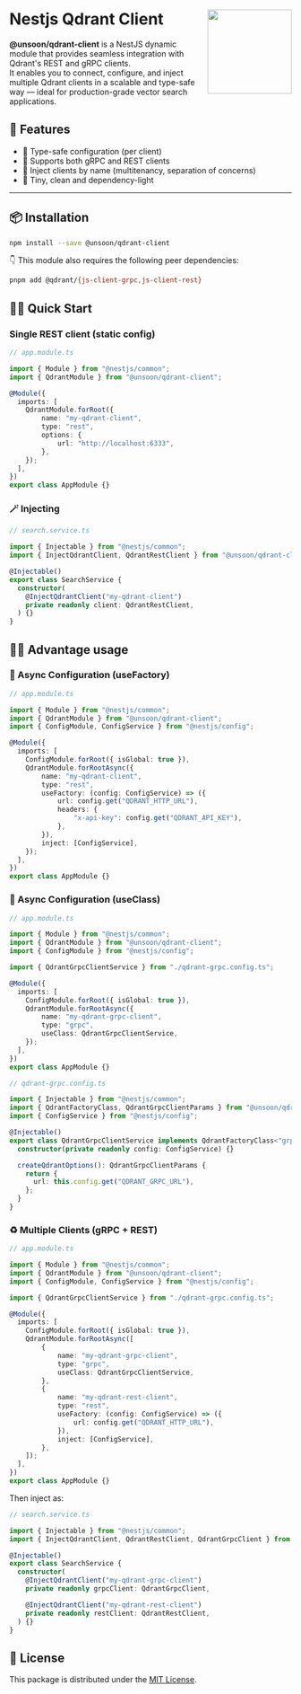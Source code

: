 # Nestjs Qdrant Client <img src="https://avatars.githubusercontent.com/u/73504361?s=200&v=4" align="right" width="150" height="150" style="margin: 0px 0px 10px 10px" >

**@unsoon/qdrant-client** is a NestJS dynamic module that provides seamless integration with Qdrant's REST and gRPC clients.  
It enables you to connect, configure, and inject multiple Qdrant clients in a scalable and type-safe way — ideal for production-grade vector search applications.

## 🚀 Features

- 🧠 Type-safe configuration (per client)
- 🧩 Supports both gRPC and REST clients
- 🎯 Inject clients by name (multitenancy, separation of concerns)
- 🧼 Tiny, clean and dependency-light

---

## 📦 Installation

```bash
npm install --save @unsoon/qdrant-client
```

👇 This module also requires the following peer dependencies:

```bash
pnpm add @qdrant/{js-client-grpc,js-client-rest}
```

## 🧑‍💻 Quick Start

### Single REST client (static config)

```ts
// app.module.ts

import { Module } from "@nestjs/common";
import { QdrantModule } from "@unsoon/qdrant-client";

@Module({
  imports: [
    QdrantModule.forRoot({
        name: "my-qdrant-client",
        type: "rest",
        options: {
            url: "http://localhost:6333",
        },
    });
  ],
})
export class AppModule {}
```

### 🪄 Injecting

```ts
// search.service.ts

import { Injectable } from "@nestjs/common";
import { InjectQdrantClient, QdrantRestClient } from "@unsoon/qdrant-client";

@Injectable()
export class SearchService {
  constructor(
    @InjectQdrantClient("my-qdrant-client")
    private readonly client: QdrantRestClient,
  ) {}
}
```

## 🏋️‍♂️ Advantage usage

### 🔧 Async Configuration (useFactory)

```ts
// app.module.ts

import { Module } from "@nestjs/common";
import { QdrantModule } from "@unsoon/qdrant-client";
import { ConfigModule, ConfigService } from "@nestjs/config";

@Module({
  imports: [
    ConfigModule.forRoot({ isGlobal: true }),
    QdrantModule.forRootAsync({
        name: "my-qdrant-client",
        type: "rest",
        useFactory: (config: ConfigService) => ({
            url: config.get("QDRANT_HTTP_URL"),
            headers: {
                "x-api-key": config.get("QDRANT_API_KEY"),
            },
        }),
        inject: [ConfigService],
    });
  ],
})
export class AppModule {}
```

### 🧱 Async Configuration (useClass)

```ts
// app.module.ts

import { Module } from "@nestjs/common";
import { QdrantModule } from "@unsoon/qdrant-client";
import { ConfigModule } from "@nestjs/config";

import { QdrantGrpcClientService } from "./qdrant-grpc.config.ts";

@Module({
  imports: [
    ConfigModule.forRoot({ isGlobal: true }),
    QdrantModule.forRootAsync({
        name: "my-qdrant-grpc-client",
        type: "grpc",
        useClass: QdrantGrpcClientService,
    });
  ],
})
export class AppModule {}
```

```ts
// qdrant-grpc.config.ts

import { Injectable } from "@nestjs/common";
import { QdrantFactoryClass, QdrantGrpcClientParams } from "@unsoon/qdrant-client";
import { ConfigService } from "@nestjs/config";

@Injectable()
export class QdrantGrpcClientService implements QdrantFactoryClass<"grpc"> {
  constructor(private readonly config: ConfigService) {}

  createQdrantOptions(): QdrantGrpcClientParams {
    return {
      url: this.config.get("QDRANT_GRPC_URL"),
    };
  }
}
```

### ♻️ Multiple Clients (gRPC + REST)

```ts
// app.module.ts

import { Module } from "@nestjs/common";
import { QdrantModule } from "@unsoon/qdrant-client";
import { ConfigModule, ConfigService } from "@nestjs/config";

import { QdrantGrpcClientService } from "./qdrant-grpc.config.ts";

@Module({
  imports: [
    ConfigModule.forRoot({ isGlobal: true }),
    QdrantModule.forRootAsync([
        {
            name: "my-qdrant-grpc-client",
            type: "grpc",
            useClass: QdrantGrpcClientService,
        },
        {
            name: "my-qdrant-rest-client",
            type: "rest",
            useFactory: (config: ConfigService) => ({
                url: config.get("QDRANT_HTTP_URL"),
            }),
            inject: [ConfigService],
        },
    ]);
  ],
})
export class AppModule {}
```

Then inject as:

```ts
// search.service.ts

import { Injectable } from "@nestjs/common";
import { InjectQdrantClient, QdrantRestClient, QdrantGrpcClient } from "@unsoon/qdrant-client";

@Injectable()
export class SearchService {
  constructor(
    @InjectQdrantClient("my-qdrant-grpc-client")
    private readonly grpcClient: QdrantGrpcClient,

    @InjectQdrantClient("my-qdrant-rest-client")
    private readonly restClient: QdrantRestClient,
  ) {}
}
```

## 📘 License

This package is distributed under the [MIT License](LICENSE).
